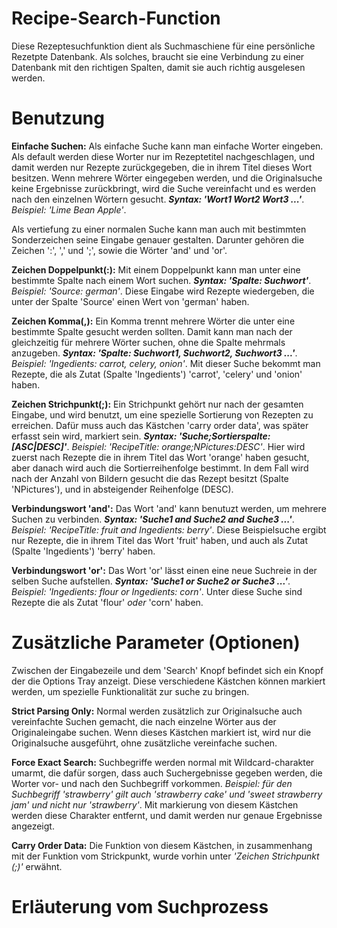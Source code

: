 # Recipe-Search-Function
Diese Rezeptesuchfunktion dient als Suchmaschiene für eine persönliche Rezetpte Datenbank. Als solches, braucht sie eine Verbindung zu einer Datenbank mit den richtigen Spalten, damit sie auch richtig ausgelesen werden. 

# Benutzung
**Einfache Suchen:** Als einfache Suche kann man einfache Worter eingeben. Als default werden diese Worter nur im Rezeptetitel nachgeschlagen, und damit werden nur Rezepte zurückgegeben, die in ihrem Titel dieses Wort besitzen. Wenn mehrere Wörter eingegeben werden, und die Originalsuche keine Ergebnisse zurückbringt, wird die Suche vereinfacht und es werden nach den einzelnen Wörtern gesucht. ***Syntax: 'Wort1 Wort2 Wort3 ...'***. *Beispiel: 'Lime Bean Apple'*.

Als vertiefung zu einer normalen Suche kann man auch mit bestimmten Sonderzeichen seine Eingabe genauer gestalten. Darunter gehören die Zeichen ':', ',' und ';', sowie die Wörter 'and' und 'or'. 

**Zeichen Doppelpunkt(:):** Mit einem Doppelpunkt kann man unter eine bestimmte Spalte nach einem Wort suchen. ***Syntax: 'Spalte: Suchwort'***. *Beispiel: 'Source: german'*. Diese Eingabe wird Rezepte wiedergeben, die unter der Spalte 'Source' einen Wert von 'german' haben.

**Zeichen Komma(,):** Ein Komma trennt mehrere Wörter die unter eine bestimmte Spalte gesucht werden sollten. Damit kann man nach der gleichzeitig für mehrere Wörter suchen, ohne die Spalte mehrmals anzugeben. ***Syntax: 'Spalte: Suchwort1, Suchwort2, Suchwort3 ...'***. *Beispiel: 'Ingedients: carrot, celery, onion'*. Mit dieser Suche bekommt man Rezepte, die als Zutat (Spalte 'Ingedients') 'carrot', 'celery' und 'onion' haben. 

**Zeichen Strichpunkt(;):** Ein Strichpunkt gehört nur nach der gesamten Eingabe, und wird benutzt, um eine spezielle Sortierung von Rezepten zu erreichen. Dafür muss auch das Kästchen 'carry order data', was später erfasst sein wird, markiert sein. ***Syntax: 'Suche;Sortierspalte:[ASC|DESC]'***. *Beispiel: 'RecipeTitle: orange;NPictures:DESC'*. Hier wird zuerst nach Rezepte die in ihrem Titel das Wort 'orange' haben gesucht, aber danach wird auch die Sortierreihenfolge bestimmt. In dem Fall wird nach der Anzahl von Bildern gesucht die das Rezept besitzt (Spalte 'NPictures'), und in absteigender Reihenfolge (DESC). 

**Verbindungswort 'and':** Das Wort 'and' kann benutuzt werden, um mehrere Suchen zu verbinden. ***Syntax: 'Suche1 and Suche2 and Suche3 ...'***. *Beispiel: 'RecipeTitle: fruit and Ingedients: berry'*. Diese Beispielsuche ergibt nur Rezepte, die in ihrem Titel das Wort 'fruit' haben, und auch als Zutat (Spalte 'Ingedients') 'berry' haben.

**Verbindungswort 'or':** Das Wort 'or' lässt einen eine neue Suchreie in der selben Suche aufstellen. ***Syntax: 'Suche1 or Suche2 or Suche3 ...'***. *Beispiel: 'Ingedients: flour or Ingedients: corn'*. Unter diese Suche sind Rezepte die als Zutat 'flour' *oder* 'corn' haben.

# Zusätzliche Parameter (Optionen)
Zwischen der Eingabezeile und dem 'Search' Knopf befindet sich ein Knopf der die Options Tray anzeigt. Diese verschiedene Kästchen können markiert werden, um spezielle Funktionalität zur suche zu bringen.

**Strict Parsing Only:** Normal werden zusätzlich zur Originalsuche auch vereinfachte Suchen gemacht, die nach einzelne Wörter aus der Originaleingabe suchen. Wenn dieses Kästchen markiert ist, wird nur die Originalsuche ausgeführt, ohne zusätzliche vereinfache suchen.

**Force Exact Search:** Suchbegriffe werden normal mit Wildcard-charakter umarmt, die dafür sorgen, dass auch Suchergebnisse gegeben werden, die Worter vor- und nach den Suchbegriff vorkommen. *Beispiel: für den Suchbegriff 'strawberry' gilt auch 'strawberry cake' und 'sweet strawberry jam' und nicht nur 'strawberry'*. Mit markierung von diesem Kästchen werden diese Charakter entfernt, und damit werden nur genaue Ergebnisse angezeigt.

**Carry Order Data:** Die Funktion von diesem Kästchen, in zusammenhang mit der Funktion vom Strickpunkt, wurde vorhin unter *'Zeichen Strichpunkt (;)'* erwähnt.

# Erläuterung vom Suchprozess
